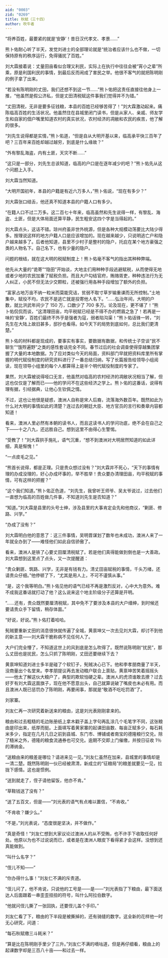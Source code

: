 ```yaml
---
aid: "0003"
zid: "0269"
title: 秋赋（三十四）
author: 吹牛者
---
```


“将养百姓，最要紧的就是‘安静’！昔日汉代孝文、孝景……”

熊卜佑耐心听了半天，发觉刘进士的全部理论就是“统治者应该什么也不做，一切保持原有的秩序运行，免得骚扰了百姓。”

刘大霖接着说：丈量田亩看似合理又利民，实际上在执行中往往会被“宵小之辈”所乘，原是利国利民的事情，到最后反而闹成了害民之举。他很不客气的就把陈明刚的例子拿了出来。

“若没有陈明刚的丈田，我们还想不到这一节……”熊卜佑把这责任直接往他身上一推，“他虽然是假公济私，但是丈田清税赋这件事我们觉得并不为错。”

“丈田清税，无非是要多征钱粮，本县的百姓已经够苦得了！”刘大霖激动起来。痛陈临高百姓的生活状况。他虽然住在县城里闭门读书，但是从家人、亲戚、师友学生和自家的佃户嘴里知道农村的真实状况，农村经济的凋敝和农民的疾苦，他了解的很多。

“刘先生说得都是实情，”熊卜佑道，“但是自从大明开基以来，临高承平快三百年了吧？三百年来百姓却越过越穷，到底是什么缘故？”

“外有黎乱海盗，内有土匪，天灾不断……”

“这只是一部分，刘先生总该知道，临高的户口是在逐年减少的吧？”熊卜佑先从这个问题上入手。

刘大霖当然知道。

“大明开国初年，本县的户籍是有近六万多人，”熊卜佑说，“现在有多少？”

刘大霖张口结舌，他还真不知道本县的户籍人口有多少。

“在籍人口不过二万多。这二百七十年来，临高虽然和先生说得一样，有黎乱、海盗、土匪，但是大体局面还算平静，民生粗安这四个字是当得起的。”

刘大霖点头，这话不错。琼州府虽非世外桃源，但是各种大规模动荡要比大陆少得多。按理说这样的地方户籍人口是应该增加的。现在越来越少，只说明逃亡户和隐户越来越多了。后者他知道，县里不少村子是整村的隐户，托庇在某个地方豪强之类的人物名下。自己名下，也有少量的隐户。

问题的根结，就在这大明的税赋制度上！熊卜佑毫不客气的指出其种种弊端。

他先从大量的“诡寄”“隐田”开始谈，大地主们用种种手段逃避赋税，从而使得无地或者少地的农民加重了赋税负担。而且大户勾结官府，贿赂胥吏，种种违法行为无人纠正，小民不但无法少交颗粒，还被强行用各种手段增加了额外的负担。

“富家占地万亩不纳一粒米而莫能究诘，贫弱不取寸草岁输重课而无所控制。”土地集中，赋役不均，农民不是逃亡就是投寄他人名下。“……弘治年间，大明的户数，就比洪武年间少了 150 万，口数少了 700 多万。论及现在，更不堪了！”熊卜佑侃侃而谈，“这清理田亩，均平税赋已经是不得不办的燃眉之急了！若再是一味的‘安静’，百姓们最终不外乎是强者为寇，弱者陷沟渠！”熊卜佑话锋一转，“刘先生在大陆上故旧甚多，邸抄也看得。如今天下的局势到底如何，总比我们更清楚。”

熊卜佑的材料都是现成的，要事实有事实，要数据有数据，和传统士子空谈“民不聊生”“饿殍遍野”之类的感性套话完全不同。春节过后的社会调查使得穿越集团掌握了大量的本地数据。为了应对类似今天的局面，资料部门早就把资料库里所有掌握的明代赋役制度的研究资料进行了一番总结归纳，写了长篇报告给领导小组阅读，现在领导小组里的每个人都算得上是半个明代赋役制度的专家了。

果然，刘大霖被说得哑口无言，他虽然对临高的农村经济的凋敝状况相当了解，但这也仅仅是了解而已——他的学问不在这些经济之学上。熊卜佑的这番话，说得有理有据，引经据典，让他心生钦佩之情。

不过，这也让他很是疑惑，澳洲人自称是宋人后裔，流落海外数百年。既然如此为什么对大明的事情如此的清楚？连过去的朝廷大臣、地方官员的言行和奏章内容都知道！

看来，澳洲人里必然有本朝的读书人，而且这读书人的学问功底，绝不会在自己之下——十之八九，还远胜自己。想到这里不由得心生警惕。

“受教了！”刘大霖拱手施礼，语气沉重，“想不到澳洲对大明居然知道的如此详细，真是惭愧！”

“一点皮毛之见。”

“熊首长说得，都是正理。只是贵众想过没有？”刘大霖并不死心，“天下的事情有理的办成没理的，好心办成坏事的，举不胜举！贵众要办清理田亩，均平税赋的事情，可有这样的把握？”

“这个我们知道。”熊卜佑正色道，“刘先生，我曾听王师爷、吴太爷说过，过去他们一直想为临高的百姓做几件事，不知道刘先生是否知道？”

“知道。”刘大霖是县里的头号士绅，涉及县里的大事肯定会先和他商议，“剿匪、修路、兴学。”

“办成了没有？”

刘大霖明白他的意思了：这三件事情，吴明晋谋划了数年也未成功，澳洲人来了一年就全办到了——难怪他们如此自信骄傲了。

看来，澳洲人是铁了心要丈田厘清税赋了。若是他们真得能做到倒也是一大善政。刘大霖想到这里点了点头，又一次提醒道：

“贵众剿匪、筑路、兴学，无非是有钱有力。清丈田亩赋税的事情，千头万绪，还请贵众仔细。”他停顿了下，“尤其是用人上，不可不谨慎从事。”

“是，这个我等明白。”熊卜佑见他的语气已经不再是激烈反对，心中大为意外。难不成我这番话就打动了他？这么说来这个地主阶级分子还算是开明。

“……还有，贵众既然要厘清税赋，其中免不了要涉及本县的大户缙绅，到时候还要请贵众手下留情，稍存体面。”

“好说，好说。”熊卜佑打着哈哈。

髡贼要重新丈田的消息很快就传遍了全城，黄禀坤又一次去见刘大霖，却讨不到他的新主意——刘大霖干脆称病不见任何人了。

大户们完全懵了，不知道这世上的风到底是怎么吹得了。既然说陈明刚“扰民”，那么丈田也是扰民，怎么只抓了陈明刚，丈田还要继续下去？

黄禀坤知道刘进士多半是碰了个软钉子，髡贼决心已下。他和李孝朋商量了半天，没商量出个名堂来。李孝朋提议再去发动粮户联合上禀贴，黄禀坤苦笑着摇摇头——他太了解这伙大粮户了，典型的欺软怕硬之辈。澳洲人的虎须谁敢去撩？过去好歹有刘大霖这面旗子，现在他不愿意出头，自己就算说破了嘴皮也未必有用。而且澳洲人既已惩罚办了陈明刚，再要闹事，那就是“敬酒不吃吃罚酒”了。

刘家寨。

刘友仁再一次研究着新送来的粮由，这是刘光表刚刚拿来的。

粮由和过去粗糙的毛边账册纸上拿木戳子盖上字句再乱涂几个毛笔字不同，这张粮由是印出来，纸厚而挺。上面填写着黄家寨的起课田亩数、每亩正赋多少，每石耗米多少，指定在几月几日之前到县城、东门市、博铺或者南宝的德隆粮行交兑。除了糙米之外，德隆的粮食流通券也可交兑。逾期不交即上门催缴，并按日征收 1％的滞纳金。

“送粮由来的粮差是哪位？请进来见一见。”刘友仁虽然在加来，县城里的事情却是一清二楚。既然陈明刚一伙已经被肃清，新成立的“征粮局”的粮差就要见一见，拉拢下感情。这也是惯例。

“送到就走了，侄子请他留饭，他亦不肯。”

“草鞋钱送了没有？”

“送了五百文，但是——”刘光表的语气有点难以置信，“不肯收。”

“不肯收？嫌少么。”

“不是，”刘光表说，“态度很是坚决，并不做作。”

“真是奇怪！”刘友仁想到大家议论过澳洲人的从不受贿，也不许手下收取任何好处。他原以为也不过说说而已，或者是在澳洲人眼皮下看得紧才会这样。没想到还真能做到。

“叫什么名字？”

“侄儿不知——”

“你办得什么事！”刘友仁不满的斥责道。

“侄儿问了，他不肯说，只说他的工号是——是——”刘光表指了下粮由，最下面送达人后面跟着一串歪歪扭扭的符号，叫什么阿拉伯数字。

“他就问侄儿撕了一张回执，还要侄儿盖个手印。”

刘友仁看了下，粮由的下半段是被撕掉的，还有骑缝的数字。这全新的花样他一时无心研究，问道：

“每石秋赋缴三斗耗米？”

“算是比在陈明刚手里少了三升。”刘友仁不满的嘀咕道，但是再仔细看，粮由上的起课数字却是三百八十亩——和过去一样。
